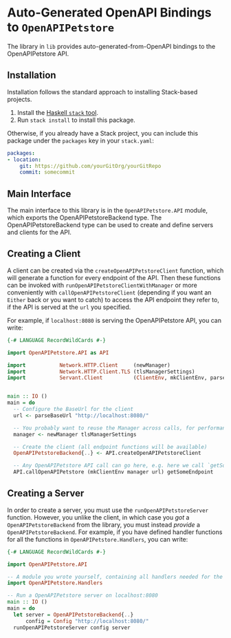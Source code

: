 # Auto-Generated OpenAPI Bindings to `OpenAPIPetstore`

The library in `lib` provides auto-generated-from-OpenAPI bindings to the OpenAPIPetstore API.

## Installation

Installation follows the standard approach to installing Stack-based projects.

1. Install the [Haskell `stack` tool](http://docs.haskellstack.org/en/stable/README).
2. Run `stack install` to install this package.

Otherwise, if you already have a Stack project, you can include this package under the `packages` key in your `stack.yaml`:
```yaml
packages:
- location:
    git: https://github.com/yourGitOrg/yourGitRepo
    commit: somecommit
```

## Main Interface

The main interface to this library is in the `OpenAPIPetstore.API` module, which exports the OpenAPIPetstoreBackend type. The OpenAPIPetstoreBackend
type can be used to create and define servers and clients for the API.

## Creating a Client

A client can be created via the `createOpenAPIPetstoreClient` function, which will generate a function for every endpoint of the API.
Then these functions can be invoked with `runOpenAPIPetstoreClientWithManager` or more conveniently with `callOpenAPIPetstoreClient`
(depending if you want an `Either` back or you want to catch) to access the API endpoint they refer to, if the API is served
at the `url` you specified.

For example, if `localhost:8080` is serving the OpenAPIPetstore API, you can write:

```haskell
{-# LANGUAGE RecordWildCards #-}

import OpenAPIPetstore.API as API

import           Network.HTTP.Client     (newManager)
import           Network.HTTP.Client.TLS (tlsManagerSettings)
import           Servant.Client          (ClientEnv, mkClientEnv, parseBaseUrl)


main :: IO ()
main = do
  -- Configure the BaseUrl for the client
  url <- parseBaseUrl "http://localhost:8080/"

  -- You probably want to reuse the Manager across calls, for performance reasons
  manager <- newManager tlsManagerSettings

  -- Create the client (all endpoint functions will be available)
  OpenAPIPetstoreBackend{..} <- API.createOpenAPIPetstoreClient

  -- Any OpenAPIPetstore API call can go here, e.g. here we call `getSomeEndpoint`
  API.callOpenAPIPetstore (mkClientEnv manager url) getSomeEndpoint
```

## Creating a Server

In order to create a server, you must use the `runOpenAPIPetstoreServer` function. However, you unlike the client, in which case you *got* a `OpenAPIPetstoreBackend`
from the library, you must instead *provide* a `OpenAPIPetstoreBackend`. For example, if you have defined handler functions for all the
functions in `OpenAPIPetstore.Handlers`, you can write:

```haskell
{-# LANGUAGE RecordWildCards #-}

import OpenAPIPetstore.API

-- A module you wrote yourself, containing all handlers needed for the OpenAPIPetstoreBackend type.
import OpenAPIPetstore.Handlers

-- Run a OpenAPIPetstore server on localhost:8080
main :: IO ()
main = do
  let server = OpenAPIPetstoreBackend{..}
      config = Config "http://localhost:8080/"
  runOpenAPIPetstoreServer config server
```
